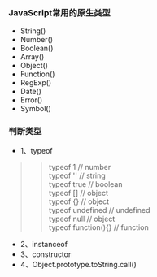 ### JavaScript常用的原生类型
 * String()
 * Number()
 * Boolean()
 * Array()
 * Object()
 * Function()
 * RegExp()
 * Date()
 * Error()
 * Symbol()

### 判断类型
 * 1、typeof
  >>typeof 1 // number <br />
  >>typeof '' // string <br />
  >>typeof true // boolean <br />
  >>typeof [] // object <br />
  >>typeof {} // object <br />
  >>typeof undefined // undefined <br />
  >>typeof null // object <br />
  >>typeof function(){} // function <br />
 * 2、instanceof
 * 3、constructor
 * 4、Object.prototype.toString.call()

